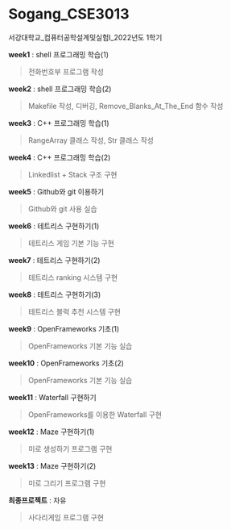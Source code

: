 # Sogang_CSE3013
서강대학교_컴퓨터공학설계및실험I_2022년도 1학기

**week1** : shell 프로그래밍 학습(1)
> 전화번호부 프로그램 작성

**week2** : shell 프로그래밍 학습(2)
> Makefile 작성, 디버깅, Remove_Blanks_At_The_End 함수 작성

**week3** : C++ 프로그래밍 학습(1)
> RangeArray 클래스 작성, Str 클래스 작성

**week4** : C++ 프로그래밍 학습(2)
> Linkedlist + Stack 구조 구현

**week5** : Github와 git 이용하기
> Github와 git 사용 실습

**week6** : 테트리스 구현하기(1)
> 테트리스 게임 기본 기능 구현

**week7** : 테트리스 구현하기(2)
> 테트리스 ranking 시스템 구현

**week8** : 테트리스 구현하기(3)
> 테트리스 블럭 추천 시스템 구현

**week9** : OpenFrameworks 기초(1)
> OpenFrameworks 기본 기능 실습

**week10** : OpenFrameworks 기초(2)
> OpenFrameworks 기본 기능 실습

**week11** : Waterfall 구현하기
> OpenFrameworks를 이용한 Waterfall 구현

**week12** : Maze 구현하기(1)
> 미로 생성하기 프로그램 구현

**week13** : Maze 구현하기(2)
> 미로 그리기 프로그램 구현

**최종프로젝트** : 자유 
> 사다리게임 프로그램 구현
